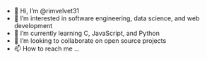 - 👋 Hi, I’m @rimvelvet31
- 👀 I’m interested in software engineering, data science, and web development
- 🌱 I’m currently learning C, JavaScript, and Python 
- 💞️ I’m looking to collaborate on open source projects
- 📫 How to reach me ...
